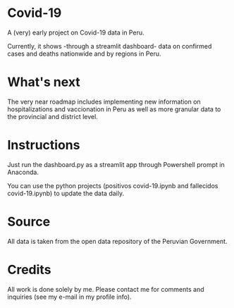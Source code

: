 # Covid-19
A (very) early project on Covid-19 data in Peru.

Currently, it shows -through a streamlit dashboard- data on confirmed cases and deaths nationwide and by regions in Peru.

# What's next
The very near roadmap includes implementing new information on hospitalizations and vaccionation in Peru as well as more granular data to the provincial and district level.

# Instructions
Just run the dashboard.py as a streamlit app through Powershell prompt in Anaconda. 

You can use the python projects (positivos covid-19.ipynb and fallecidos covid-19.ipynb) to update the data daily.

# Source
All data is taken from the open data repository of the Peruvian Government.

# Credits
All work is done solely by me. Please contact me for comments and inquiries (see my e-mail in my profile info).